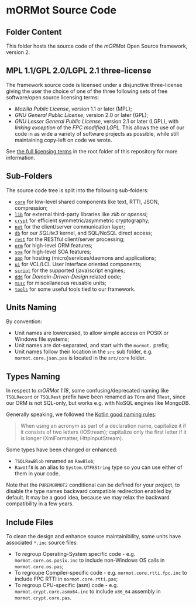 # mORMot Source Code

## Folder Content

This folder hosts the source code of the *mORMot* Open Source framework, version 2.

## MPL 1.1/GPL 2.0/LGPL 2.1 three-license

The framework source code is licensed under a disjunctive three-license giving the user the choice of one of the three following sets of free software/open source licensing terms:
- *Mozilla Public License*, version 1.1 or later (MPL);
- *GNU General Public License*, version 2.0 or later (GPL);
- *GNU Lesser General Public License*, version 2.1 or later (LGPL), with *linking exception* of the *FPC modified LGPL*.
This allows the use of our code in as wide a variety of software projects as possible, while still maintaining copy-left on code we wrote.

See [the full licensing terms](../LICENCE.md) in the root folder of this repository for more information.

## Sub-Folders

The source code tree is split into the following sub-folders:

- [`core`](core) for low-level shared components like text, RTTI, JSON, compression;
- [`lib`](lib) for external third-party libraries like *zlib* or *openssl*;
- [`crypt`](crypt) for efficient symmetric/asymmetric cryptography;
- [`net`](net) for the client/server communication layer;
- [`db`](db) for our *SQLite3* kernel, and SQL/NoSQL direct access;
- [`rest`](rest) for the RESTful client/server processing;
- [`orm`](orm) for high-level ORM features;
- [`soa`](soa) for high-level SOA features;
- [`app`](app) for hosting (micro)services/daemons and applications;
- [`ui`](ui) for VCL/LCL User Interface oriented components;
- [`script`](script) for the supported (java)script engines;
- [`ddd`](ddd) for *Domain-Driven-Design* related code;
- [`misc`](misc) for miscellaneous reusable units;
- [`tools`](tools) for some useful tools tied to our framework.


## Units Naming

By convention:
- Unit names are lowercased, to allow simple access on POSIX or Windows file systems;
- Unit names are dot-separated, and start with the `mormot.` prefix;
- Unit names follow their location in the `src` sub folder, e.g. `mormot.core.json.pas` is located in the `src/core` folder.

## Types Naming

In respect to *mORMot 1.18*, some confusing/deprecated naming like `TSQLRecord` or `TSQLRest` prefix have been renamed as `TOrm` and `TRest`, since our ORM is not SQL-only, but works e.g. with NoSQL engines like MongoDB.

Generally speaking, we followed the [Kotlin good naming rules](https://kotlinlang.org/docs/reference/coding-conventions.html#choosing-good-names):
>  When using an acronym as part of a declaration name, capitalize it if it consists of two letters (IOStream); capitalize only the first letter if it is longer (XmlFormatter, HttpInputStream).

Some types have been changed or enhanced:
- `TSQLRawBlob` renamed as `RawBlob`;
- `RawUtf8` is an alias to `System.UTF8String` type so you can use either of them in your code.

Note that the `PUREMORMOT2` conditional can be defined for your project, to disable the type names backward compatible redirection enabled by default. It may be a good idea, because we may relax the backward compatibility in a few years.

## Include Files

To clean the design and enhance source maintainibility, some units have associated `*.inc` source files:
- To regroup Operating-System specific code - e.g. `mormot.core.os.posix.inc` to include non-Windows OS calls in `mormot.core.os.pas`;
- To regroupe Compiler-specific code - e.g. `mormot.core.rtti.fpc.inc` to include FPC RTTI in `mormot.core.rtti.pas`;
- To regroup CPU-specific (asm) code - e.g. `mormot.crypt.core.asmx64.inc` to include `x86_64` assembly in `mormot.crypt.core.pas`.
